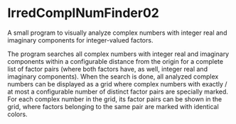 # IrredComplNumFinder02
A small program to visually analyze complex numbers with integer real and imaginary components for integer-valued factors.

The program searches all complex numbers with integer real and imaginary components within a configurable distance from the origin for a complete list of factor pairs (where both factors have, as well, integer real and imaginary components).
When the search is done, all analyzed complex numbers can be displayed as a grid where complex numbers with exactly / at most a configurable number of distinct factor pairs are specially marked. For each complex number in the grid, its factor pairs can be shown in the grid, where factors belonging to the same pair are marked with identical colors.
